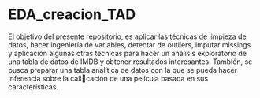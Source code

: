 # EDA_creacion_TAD
El objetivo del presente repositorio, es aplicar las técnicas de limpieza de datos, hacer ingeniería de variables, detectar de outliers, imputar missings y aplicación algunas otras técnicas para hacer un análisis exploratorio de una tabla de datos de IMDB y obtener resultados interesantes. También, se busca preparar una tabla analítica de datos con la que se pueda hacer inferencia sobre la calicación de una película basada en sus características.

